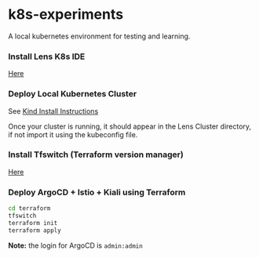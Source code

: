 # k8s-experiments

A local kubernetes environment for testing and learning.

### Install Lens K8s IDE
[Here](https://k8slens.dev/)

### Deploy Local Kubernetes Cluster
See [Kind Install Instructions](./kind/INSTALL.md)

Once your cluster is running, it should appear in the Lens Cluster directory, if not
import it using the kubeconfig file.

### Install Tfswitch (Terraform version manager)
[Here](https://tfswitch.warrensbox.com/Install/)

### Deploy ArgoCD + Istio + Kiali using Terraform
```bash
cd terraform
tfswitch
terraform init
terraform apply
```

**Note:** the login for ArgoCD is `admin:admin`